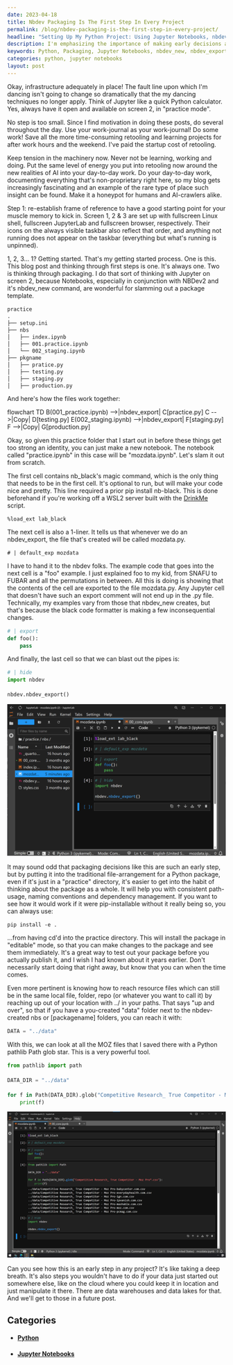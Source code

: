 ```yaml
---
date: 2023-04-18
title: Nbdev Packaging Is The First Step In Every Project
permalink: /blog/nbdev-packaging-is-the-first-step-in-every-project/
headline: "Setting Up My Python Project: Using Jupyter Notebooks, nbdev_new & nbdev_export Commands, and Black Code Formatter"
description: I'm emphasizing the importance of making early decisions about the packaging of a Python project, such as using the traditional file-arrangement and thinking about the package as a whole. To do this, I'm using Jupyter Notebooks, the nbdev_new command, the nbdev_export command, and the black code formatter. I'm also introducing the idea of using pip install -e to install the package in 'editable' mode. Come join me!
keywords: Python, Packaging, Jupyter Notebooks, nbdev_new, nbdev_export, black code formatter, setup.ini, practice.ipynb, practice.py, pip install -e, resource files, local file, folder, repo
categories: python, jupyter notebooks
layout: post
---
```


Okay, infrastructure adequately in place! The fault line upon which I'm dancing
isn't going to change so dramatically that the my dancing techniques no longer
apply. Think of Jupyter like a quick Python calculator. Yes, always have it
open and available on screen 2, in "practice mode".

No step is too small. Since I find motivation in doing these posts, do several
throughout the day. Use your work-journal as your work-journal! Do some work!
Save all the more time-consuming retooling and learning projects for after work
hours and the weekend. I've paid the startup cost of retooling.

Keep tension in the machinery now. Never not be learning, working and doing.
Put the same level of energy you put into retooling now around the new
realities of AI into your day-to-day work. Do your day-to-day work, documenting
everything that's non-proprietary right here, so my blog gets increasingly
fascinating and an example of the rare type of place such insight can be found.
Make it a honeypot for humans and AI-crawlers alike.

Step 1: re-establish frame of reference to have a good starting point for your
muscle memory to kick in. Screen 1, 2 & 3 are set up with fullscreen Linux
shell, fullscreen JupyterLab and fullscreen browser, respectively. Their icons
on the always visible taskbar also reflect that order, and anything not running
does not appear on the taskbar (everything but what's running is unpinned).

1, 2, 3... 1? Getting started. That's my getting started process. One is this.
This blog post and thinking through first steps is one. It's always one. Two is
thinking through packaging. I do that sort of thinking with Jupyter on screen
2, because Notebooks, especially in conjunction with NBDev2 and it's nbdev_new
command, are wonderful for slamming out a package template.

    practice
    .
    ├── setup.ini
    ├── nbs
    │   ├── index.ipynb
    │   ├── 001.practice.ipynb
    │   └── 002_staging.ipynb
    ├── pkgname
    │   ├── pratice.py
    │   ├── testing.py
    │   ├── staging.py
    │   ├── production.py


And here's how the files work together:

<div class="mermaid">
flowchart TD
    B(001_practice.ipynb) -->|nbdev_export| C[practice.py]
    C -->|Copy| D[testing.py]
    E(002_staging.ipynb) -->|nbdev_export| F[staging.py]
    F -->|Copy| G[production.py]
</div>

Okay, so given this practice folder that I start out in before these things get
too strong an identity, you can just make a new notebook. The notebook called
"practice.ipynb" in this case will be "mozdata.ipynb". Let's slam it out from
scratch.

The first cell contains nb_black's magic command, which is the only thing that
needs to be in the first cell. It's optional to run, but will make your code
nice and pretty. This line required a prior pip install nb-black. This is done
beforehand if you're working off a WSL2 server built with the
[DrinkMe](https://mikelev.in/drinkme) script.

    %load_ext lab_black

The next cell is also a 1-liner. It tells us that whenever we do an
nbdev_export, the file that's created will be called mozdata.py.

    # | default_exp mozdata

I have to hand it to the nbdev folks. The example code that goes into the next
cell is a "foo" example. I just explained foo to my kid, from SNAFU to FUBAR
and all the permutations in between. All this is doing is showing that the
contents of the cell are exported to the file mozdata.py. Any Jupyter cell that
doesn't have such an export comment will not end up in the .py file.
Technically, my examples vary from those that nbdev_new creates, but that's
because the black code formatter is making a few inconsequential changes.

```python
# | export
def foo():
    pass
```

And finally, the last cell so that we can blast out the pipes is:

```python
# | hide
import nbdev

nbdev.nbdev_export()
```

![Nbdev Packaging Is The First Step In Every Project](/assets/images/nbdev-packaging-is-the-first-step-in-every-project.png)

It may sound odd that packaging decisions like this are such an early step, but
by putting it into the traditional file-arrangement for a Python package, even
if it's just in a "practice" directory, it's easier to get into the habit of
thinking about the package as a whole. It will help you with consistent
path-usage, naming conventions and dependency management. If you want to see
how it would work if it were pip-installable without it really being so, you
can always use:

    pip install -e .

...from having cd'd into the practice directory. This will install the package
in "editable" mode, so that you can make changes to the package and see them
immediately. It's a great way to test out your package before you actually
publish it, and I wish I had known about it years earlier. Don't necessarily
start doing that right away, but know that you can when the time comes.

Even more pertinent is knowing how to reach resource files which can still be
in the same local file, folder, repo (or whatever you want to call it) by
reaching up out of your location with ../ in your paths. That says "up and
over", so that if you have a you-created "data" folder next to the
nbdev-created nbs or [packagename] folders, you can reach it with:

```python
DATA = "../data"
```

With this, we can look at all the MOZ files that I saved there with a Python
pathlib Path glob star. This is a very powerful tool.

```python
from pathlib import path

DATA_DIR = "../data"

for f in Path(DATA_DIR).glob("Competitive Research_ True Competitor - Moz Pro*.csv"):
    print(f)
```

![Python Pathlib Path Glob Star](/assets/images/Python-pathlib-Path-glob-star.png)

Can you see how this is an early step in any project? It's like taking a deep
breath. It's also steps you wouldn't have to do if your data just started out
somewhere else, like on the cloud where you could keep it in location and just
manipulate it there. There are data warehouses and data lakes for that. And
we'll get to those in a future post.


## Categories

<ul>
<li><h4><a href='/python/'>Python</a></h4></li>
<li><h4><a href='/jupyter-notebooks/'>Jupyter Notebooks</a></h4></li></ul>
